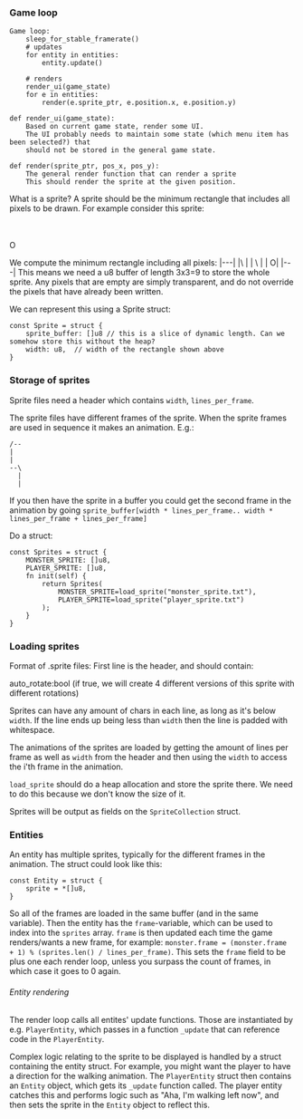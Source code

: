 ### Game loop

```
Game loop:
    sleep_for_stable_framerate()
    # updates
    for entity in entities:
        entity.update()

    # renders
    render_ui(game_state)
    for e in entities:
        render(e.sprite_ptr, e.position.x, e.position.y)

def render_ui(game_state):
    Based on current game state, render some UI.
    The UI probably needs to maintain some state (which menu item has been selected?) that
    should not be stored in the general game state.

def render(sprite_ptr, pos_x, pos_y):
    The general render function that can render a sprite
    This should render the sprite at the given position.
```

What is a sprite? A sprite should be the minimum rectangle that includes all pixels to be drawn.
For example consider this sprite:

\
 \
 O

We compute the minimum rectangle including all pixels:
|---|
|\ |
| \ |
| O|
|---|
This means we need a u8 buffer of length 3x3=9 to store the whole sprite.
Any pixels that are empty are simply transparent, and do not override the pixels that have already been written.

We can represent this using a Sprite struct:

```
const Sprite = struct {
    sprite_buffer: []u8 // this is a slice of dynamic length. Can we somehow store this without the heap?
    width: u8,  // width of the rectangle shown above
}
```

### Storage of sprites

Sprite files need a header which contains `width`, `lines_per_frame`.

The sprite files have different frames of the sprite. When the sprite frames are used in sequence it makes
an animation. E.g.:

```
/--
|
|
--\
  |
  |
```

If you then have the sprite in a buffer you could get the second frame in the animation by going
`sprite_buffer[width * lines_per_frame.. width * lines_per_frame + lines_per_frame]`

Do a struct:

```
const Sprites = struct {
    MONSTER_SPRITE: []u8,
    PLAYER_SPRITE: []u8,
    fn init(self) {
        return Sprites(
            MONSTER_SPRITE=load_sprite("monster_sprite.txt"),
            PLAYER_SPRITE=load_sprite("player_sprite.txt")
        );
    }
}
```

### Loading sprites

Format of .sprite files:
First line is the header, and should contain:

auto_rotate:bool (if true, we will create 4 different versions of this sprite with different rotations)

Sprites can have any amount of chars in each line, as long as it's below `width`. If the line ends
up being less than `width` then the line is padded with whitespace.

The animations of the sprites are loaded by getting the amount of lines per frame as well as `width` from the
header and then using the `width` to access the i'th frame in the animation.

`load_sprite` should do a heap allocation and store the sprite there. We need to do this because we don't know the size of it.

Sprites will be output as fields on the `SpriteCollection` struct.

### Entities

An entity has multiple sprites, typically for the different frames in the animation. The struct could look
like this:

```Zig
const Entity = struct {
    sprite = *[]u8,
}
```

So all of the frames are loaded in the same buffer (and in the same variable). Then the entity has the
`frame`-variable, which can be used to index into the `sprites` array. `frame` is then updated each time the
game renders/wants a new frame, for example: `monster.frame = (monster.frame + 1) % (sprites.len() /
lines_per_frame)`. This sets the `frame` field to be plus one each render loop, unless you surpass the count
of frames, in which case it goes to 0 again.

###### Entity rendering

The render loop calls all entites' update functions. Those are instantiated by e.g. `PlayerEntity`, which
passes in a function `_update` that can reference code in the `PlayerEntity`.

Complex logic relating to the sprite to be displayed is handled by a struct containing the entity struct. For
example, you might want the player to have a direction for the walking animation. The `PlayerEntity` struct
then contains an `Entity` object, which gets its `_update` function called. The player entity catches this and
performs logic such as "Aha, I'm walking left now", and then sets the sprite in the `Entity` object to reflect
this.
